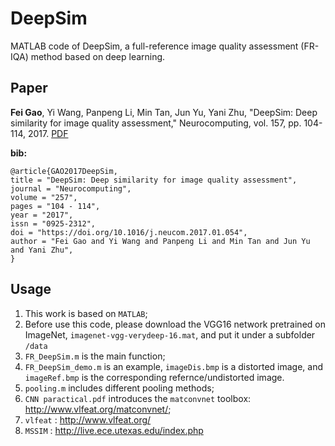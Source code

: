 # DeepSim

MATLAB code of DeepSim, a full-reference image quality assessment (FR-IQA) method based on deep learning. 

## Paper

**Fei Gao**, Yi Wang, Panpeng Li, Min Tan, Jun Yu, Yani Zhu, "DeepSim: Deep similarity for image quality assessment," Neurocomputing, vol. 157, pp. 104-114, 2017. [PDF](https://www.sciencedirect.com/science/article/pii/S0925231217301480?via%3Dihub)

**bib:**
```
@article{GAO2017DeepSim,
title = "DeepSim: Deep similarity for image quality assessment",
journal = "Neurocomputing",
volume = "257",
pages = "104 - 114",
year = "2017",
issn = "0925-2312",
doi = "https://doi.org/10.1016/j.neucom.2017.01.054",
author = "Fei Gao and Yi Wang and Panpeng Li and Min Tan and Jun Yu and Yani Zhu",
}
```

## Usage

1. This work is based on ``MATLAB``;
2. Before use this code, please download the VGG16 network pretrained on ImageNet, ``imagenet-vgg-verydeep-16.mat``, and put it under a subfolder ``/data``
3. ``FR_DeepSim.m`` is the main function;
4. ``FR_DeepSim_demo.m`` is an example, ``imageDis.bmp`` is a distorted image, and  ``imageRef.bmp`` is the corresponding refernce/undistorted image.
5. ``pooling.m`` includes different pooling methods;
6. ``CNN paractical.pdf`` introduces the ``matconvnet`` toolbox: http://www.vlfeat.org/matconvnet/;
7. ``vlfeat`` : http://www.vlfeat.org/
8. ``MSSIM`` : http://live.ece.utexas.edu/index.php


